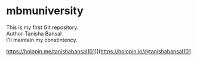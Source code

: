 # mbmuniversity
This is my first Git repository.
<br>
Author-Tanisha Bansal
<br>
I'll maintain my constintency.

https://holopin.me/tanishabansal101)](https://holopin.io/@tanishabansal101
